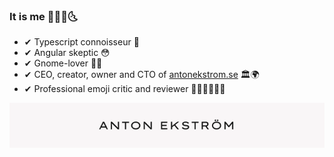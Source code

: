 ### It is me 😤😤🌛🌜

- ✔ Typescript connoisseur 💯
- ✔ Angular skeptic 😳
- ✔ Gnome-lover 🏃‍♂️
- ✔ CEO, creator, owner and CTO of [antonekstrom.se](antonekstrom.se) 🏛🌍
- ✔ Professional emoji critic and reviewer 🐢💯🥺🌛🎂🌚

![antonekstrom.se](anton_ekstrom_github.png)
